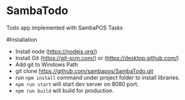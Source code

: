 # SambaTodo
Todo app implemented with SambaPOS Tasks

#Installation
- Install node (https://nodejs.org/)
- Install Git (https://git-scm.com/) or (https://desktop.github.com/)
- Add git to Windows Path
- git clone https://github.com/sambapos/SambaTodo.git
- run `npm install` command under project folder to install libraries.
- `npm run start` will start dev server on 8080 port.
- `npm run build` will build for production. 